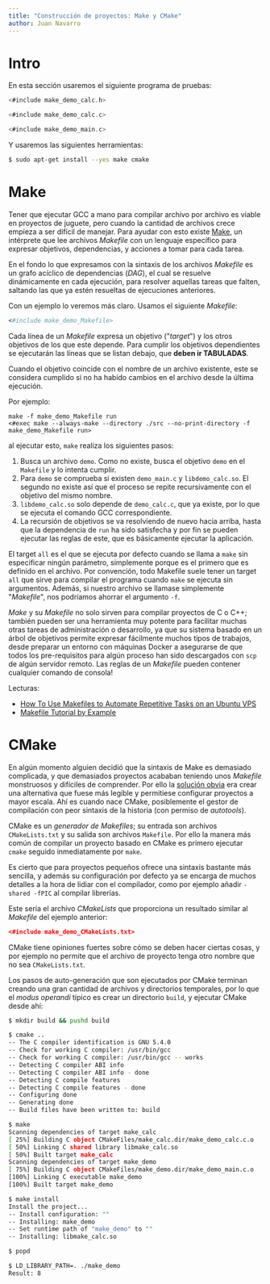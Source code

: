```yaml
---
title: "Construcción de proyectos: Make y CMake"
author: Juan Navarro
---
```




# Intro

En esta sección usaremos el siguiente programa de pruebas:

```c
<#include make_demo_calc.h>
```

```c
<#include make_demo_calc.c>
```

```c
<#include make_demo_main.c>
```

Y usaremos las siguientes herramientas:

```sh
$ sudo apt-get install --yes make cmake
```



# Make

Tener que ejecutar GCC a mano para compilar archivo por archivo es viable en proyectos de juguete, pero cuando la cantidad de archivos crece empieza a ser difícil de manejar. Para ayudar con esto existe [Make](https://www.gnu.org/software/make/), un intérprete que lee archivos *Makefile* con un lenguaje específico para expresar objetivos, dependencias, y acciones a tomar para cada tarea.

En el fondo lo que expresamos con la sintaxis de los archivos *Makefile* es un grafo acíclico de dependencias (*DAG*), el cual se resuelve dinámicamente en cada ejecución, para resolver aquellas tareas que falten, saltando las que ya estén resueltas de ejecuciones anteriores.

Con un ejemplo lo veremos más claro. Usamos el siguiente *Makefile*:

```makefile
<#include make_demo_Makefile>
```

Cada línea de un *Makefile* expresa un objetivo ("*target*") y los otros objetivos de los que este depende. Para cumplir los objetivos dependientes se ejecutarán las líneas que se listan debajo, que **deben ir TABULADAS**.

Cuando el objetivo coincide con el nombre de un archivo existente, este se considera cumplido si no ha habido cambios en el archivo desde la última ejecución.

Por ejemplo:

```
make -f make_demo_Makefile run
<#exec make --always-make --directory ./src --no-print-directory -f make_demo_Makefile run>
```

al ejecutar esto, `make` realiza los siguientes pasos:

1. Busca un archivo `demo`. Como no existe, busca el objetivo `demo` en el `Makefile` y lo intenta cumplir.
2. Para `demo` se comprueba si existen `demo_main.c` y `libdemo_calc.so`. El segundo no existe así que el proceso se repite recursivamente con el objetivo del mismo nombre.
3. `libdemo_calc.so` solo depende de `demo_calc.c`, que ya existe, por lo que se ejecuta el comando GCC correspondiente.
4. La recursión de objetivos se va resolviendo de nuevo hacia arriba, hasta que la dependencia de `run` ha sido satisfecha y por fin se pueden ejecutar las reglas de este, que es básicamente ejecutar la aplicación.

El target `all` es el que se ejecuta por defecto cuando se llama a `make` sin especificar ningún parámetro, simplemente porque es el primero que es definido en el archivo. Por convención, todo Makefile suele tener un target `all` que sirve para compilar el programa cuando `make` se ejecuta sin argumentos. Además, si nuestro archivo se llamase simplemente "*Makefile*", nos podríamos ahorrar el argumento `-f`.

*Make* y su *Makefile* no solo sirven para compilar proyectos de C o C++; también pueden ser una herramienta muy potente para facilitar muchas otras tareas de administración o desarrollo, ya que su sistema basado en un árbol de objetivos permite expresar fácilmente muchos tipos de trabajos, desde preparar un entorno con máquinas Docker a asegurarse de que todos los pre-requisitos para algún proceso han sido descargados con `scp` de algún servidor remoto. Las reglas de un *Makefile* pueden contener cualquier comando de consola!

Lecturas:

- [How To Use Makefiles to Automate Repetitive Tasks on an Ubuntu VPS](https://www.digitalocean.com/community/tutorials/how-to-use-makefiles-to-automate-repetitive-tasks-on-an-ubuntu-vps)
- [Makefile Tutorial by Example](http://makefiletutorial.com/)



# CMake

En algún momento alguien decidió que la sintaxis de Make es demasiado complicada, y que demasiados proyectos acababan teniendo unos *Makefile* monstruosos y difíciles de comprender. Por ello la [solución obvia](https://xkcd.com/927/) era crear una alternativa que fuese más legible y permitiese configurar proyectos a mayor escala. Ahí es cuando nace CMake, posiblemente el gestor de compilación con peor sintaxis de la historia (con permiso de *autotools*).

CMake es un *generador de Makefiles*; su entrada son archivos `CMakeLists.txt` y su salida son archivos `Makefile`. Por ello la manera más común de compilar un proyecto basado en CMake es primero ejecutar `cmake` seguido inmediatamente por `make`.

Es cierto que para proyectos pequeños ofrece una sintaxis bastante más sencilla, y además su configuración por defecto ya se encarga de muchos detalles a la hora de lidiar con el compilador, como por ejemplo añadir `-shared -fPIC` al compilar librerías.

Este sería el archivo *CMakeLists* que proporciona un resultado similar al *Makefile* del ejemplo anterior:

```cmake
<#include make_demo_CMakeLists.txt>
```

CMake tiene opiniones fuertes sobre cómo se deben hacer ciertas cosas, y por ejemplo no permite que el archivo de proyecto tenga otro nombre que no sea `CMakeLists.txt`.

Los pasos de auto-generación que son ejecutados por CMake terminan creando una gran cantidad de archivos y directorios temporales, por lo que el *modus operandi* típico es crear un directorio `build`, y ejecutar CMake desde ahí:

```sh
$ mkdir build && pushd build

$ cmake ..
-- The C compiler identification is GNU 5.4.0
-- Check for working C compiler: /usr/bin/gcc
-- Check for working C compiler: /usr/bin/gcc -- works
-- Detecting C compiler ABI info
-- Detecting C compiler ABI info - done
-- Detecting C compile features
-- Detecting C compile features - done
-- Configuring done
-- Generating done
-- Build files have been written to: build
```

```sh
$ make
Scanning dependencies of target make_calc
[ 25%] Building C object CMakeFiles/make_calc.dir/make_demo_calc.c.o
[ 50%] Linking C shared library libmake_calc.so
[ 50%] Built target make_calc
Scanning dependencies of target make_demo
[ 75%] Building C object CMakeFiles/make_demo.dir/make_demo_main.c.o
[100%] Linking C executable make_demo
[100%] Built target make_demo
```

```sh
$ make install
Install the project...
-- Install configuration: ""
-- Installing: make_demo
-- Set runtime path of "make_demo" to ""
-- Installing: libmake_calc.so
```

```sh
$ popd

$ LD_LIBRARY_PATH=. ./make_demo
Result: 8
```
